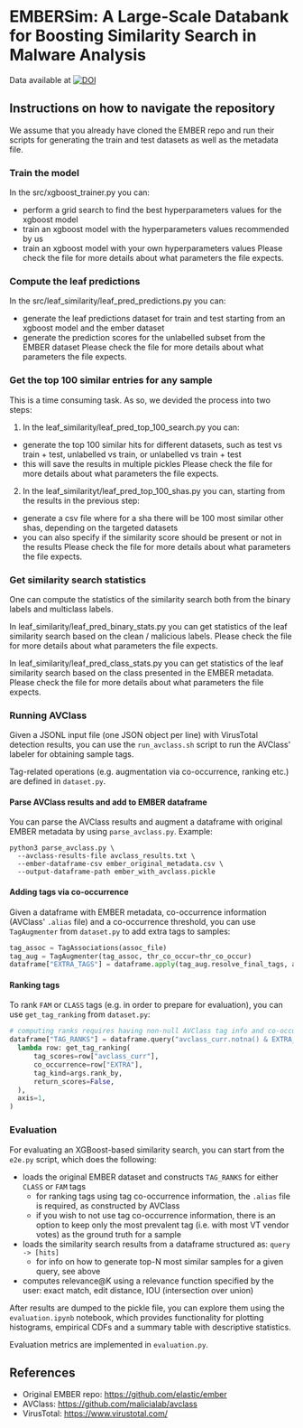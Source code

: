 # EMBERSim: A Large-Scale Databank for Boosting Similarity Search in Malware Analysis

Data available at [![DOI](https://zenodo.org/badge/DOI/10.5281/zenodo.8014709.svg)](https://doi.org/10.5281/zenodo.8014709)

## Instructions on how to navigate the repository

We assume that you already have cloned the EMBER repo and run their scripts for generating the train and test datasets as well as the metadata file.

### Train the model

In the src/xgboost_trainer.py you can:
- perform a grid search to find the best hyperparameters values for the xgboost model
- train an xgboost model with the hyperparameters values recommended by us
- train an xgboost model with your own hyperparameters values
Please check the file for more details about what parameters the file expects.

### Compute the leaf predictions

In the src/leaf_similarity/leaf_pred_predictions.py you can:
- generate the leaf predictions dataset for train and test starting from an xgboost model and the ember dataset
- generate the prediction scores for the unlabelled subset from the EMBER dataset
Please check the file for more details about what parameters the file expects.

### Get the top 100 similar entries for any sample

This is a time consuming task. As so, we devided the process into two steps:

1. In the leaf_similarity/leaf_pred_top_100_search.py you can:
- generate the top 100 similar hits for different datasets, such as test vs train + test, unlabelled vs train, or unlabelled vs train + test
- this will save the results in multiple pickles
Please check the file for more details about what parameters the file expects.

2. In the leaf_similarityt/leaf_pred_top_100_shas.py you can, starting from the results in the previous step:
- generate a csv file where for a sha there will be 100 most similar other shas, depending on the targeted datasets
- you can also specify if the similarity score should be present or not in the results
Please check the file for more details about what parameters the file expects.

### Get similarity search statistics

One can compute the statistics of the similarity search both from the binary labels and multiclass labels.

In leaf_similarity/leaf_pred_binary_stats.py you can get statistics of the leaf similarity search based on the clean / malicious labels.
Please check the file for more details about what parameters the file expects.

In leaf_similarity/leaf_pred_class_stats.py you can get statistics of the leaf similarity search based on the class presented in the EMBER metadata.
Please check the file for more details about what parameters the file expects.

### Running AVClass

Given a JSONL input file (one JSON object per line) with VirusTotal detection results, you can use the `run_avclass.sh` script to run the AVClass' labeler for obtaining sample tags.

Tag-related operations (e.g. augmentation via co-occurrence, ranking etc.) are defined in `dataset.py`.

#### Parse AVClass results and add to EMBER dataframe
You can parse the AVClass results and augment a dataframe with original EMBER metadata by using `parse_avclass.py`.
Example:
```
python3 parse_avclass.py \
  --avclass-results-file avclass_results.txt \
  --ember-dataframe-csv ember_original_metadata.csv \
  --output-dataframe-path ember_with_avclass.pickle
```

#### Adding tags via co-occurrence
Given a dataframe with EMBER metadata, co-occurrence information (AVClass' `.alias` file) and a co-occurrence threshold,
you can use `TagAugmenter` from `dataset.py` to add extra tags to samples:
```python
tag_assoc = TagAssociations(assoc_file)
tag_aug = TagAugmenter(tag_assoc, thr_co_occur=thr_co_occur)
dataframe["EXTRA_TAGS"] = dataframe.apply(tag_aug.resolve_final_tags, axis=1)
```

#### Ranking tags
To rank `FAM` or `CLASS` tags (e.g. in order to prepare for evaluation), you can use `get_tag_ranking` from `dataset.py`:
```python
# computing ranks requires having non-null AVClass tag info and co-occurrence info
dataframe["TAG_RANKS"] = dataframe.query("avclass_curr.notna() & EXTRA_TAGS.notna()").apply(
  lambda row: get_tag_ranking(
      tag_scores=row["avclass_curr"],
      co_occurrence=row["EXTRA"],
      tag_kind=args.rank_by,
      return_scores=False,
  ),
  axis=1,
)
```

### Evaluation

For evaluating an XGBoost-based similarity search, you can start from the `e2e.py` script, which does the following:
- loads the original EMBER dataset and constructs `TAG_RANKS` for either `CLASS` or `FAM` tags
  - for ranking tags using tag co-occurrence information, the `.alias` file is required, as constructed by AVClass
  - if you wish to not use tag co-occurrence information, there is an option to keep only the most prevalent tag (i.e. with most VT vendor votes) as the ground truth for a sample
- loads the similarity search results from a dataframe structured as: `query -> [hits]`
  - for info on how to generate top-N most similar samples for a given query, see above
- computes relevance@K using a relevance function specified by the user: exact match, edit distance, IOU (intersection over union)

After results are dumped to the pickle file, you can explore them using the `evaluation.ipynb` notebook, which provides functionality for plotting histograms, empirical CDFs and a summary table with descriptive statistics.

Evaluation metrics are implemented in `evaluation.py`.

## References

- Original EMBER repo: https://github.com/elastic/ember
- AVClass: https://github.com/malicialab/avclass
- VirusTotal: https://www.virustotal.com/